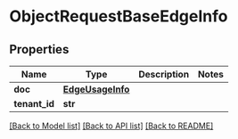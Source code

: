 # ObjectRequestBaseEdgeInfo

## Properties
Name | Type | Description | Notes
------------ | ------------- | ------------- | -------------
**doc** | [**EdgeUsageInfo**](EdgeUsageInfo.md) |  | 
**tenant_id** | **str** |  | 

[[Back to Model list]](../README.md#documentation-for-models) [[Back to API list]](../README.md#documentation-for-api-endpoints) [[Back to README]](../README.md)

